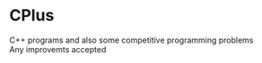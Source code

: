 # CPlus
C++ programs and also some competitive programming problems <br />
Any improvemts accepted


